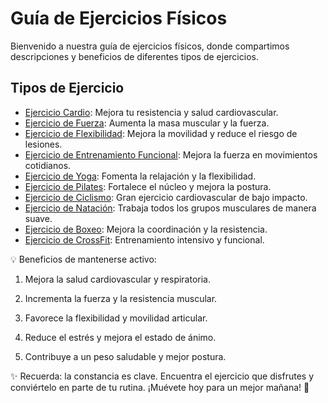 # Guía de Ejercicios Físicos

Bienvenido a nuestra guía de ejercicios físicos, donde compartimos descripciones y beneficios de diferentes tipos de ejercicios.

## Tipos de Ejercicio

- [Ejercicio Cardio](GUIADEEJERCICIOSFISICOS-DURAN-HENRY/ejercicios/cardio.md): Mejora tu resistencia y salud cardiovascular.
- [Ejercicio de Fuerza](GUIADEEJERCICIOSFISICOS-DURAN-HENRY/ejercicios/fuerza.md): Aumenta la masa muscular y la fuerza.
- [Ejercicio de Flexibilidad](GUIADEEJERCICIOSFISICOS-DURAN-HENRY/ejercicios/Flexibilidad.md): Mejora la movilidad y reduce el riesgo de lesiones.
- [Ejercicio de Entrenamiento Funcional](GUIADEEJERCICIOSFISICOS-DURAN-HENRY/ejercicios/Entrenamiento.md): Mejora la fuerza en movimientos cotidianos.
- [Ejercicio de Yoga](GUIADEEJERCICIOSFISICOS-DURAN-HENRY/ejercicios/yoga.md): Fomenta la relajación y la flexibilidad.
- [Ejercicio de Pilates](GUIADEEJERCICIOSFISICOS-DURAN-HENRY/ejercicios/pilates.md): Fortalece el núcleo y mejora la postura.
- [Ejercicio de Ciclismo](GUIADEEJERCICIOSFISICOS-DURAN-HENRY/ejercicios/ciclismo.md): Gran ejercicio cardiovascular de bajo impacto.
- [Ejercicio de Natación](GUIADEEJERCICIOSFISICOS-DURAN-HENRY/ejercicios/natacion.md): Trabaja todos los grupos musculares de manera suave.
- [Ejercicio de Boxeo](GUIADEEJERCICIOSFISICOS-DURAN-HENRY/ejercicios/boxeo.md): Mejora la coordinación y la resistencia.
- [Ejercicio de CrossFit](GUIADEEJERCICIOSFISICOS-DURAN-HENRY/ejercicios/crossfit.md): Entrenamiento intensivo y funcional.

💡 Beneficios de mantenerse activo:

1. Mejora la salud cardiovascular y respiratoria.

2. Incrementa la fuerza y la resistencia muscular.

3. Favorece la flexibilidad y movilidad articular.

4. Reduce el estrés y mejora el estado de ánimo.

5. Contribuye a un peso saludable y mejor postura.


✨ Recuerda: la constancia es clave. Encuentra el ejercicio que disfrutes y conviértelo en parte de tu rutina.
¡Muévete hoy para un mejor mañana! 💪

